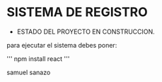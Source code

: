 <h1>SISTEMA DE REGISTRO</h1>

- ESTADO DEL PROYECTO EN CONSTRUCCION.

para ejecutar el sistema debes poner:

''' npm install react '''

samuel sanazo
